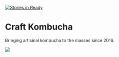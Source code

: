 [![Stories in Ready](https://badge.waffle.io/clairenied/craft-kombucha.png?label=ready&title=Ready)](https://waffle.io/clairenied/craft-kombucha)
# Craft Kombucha

Bringing artisinal kombucha to the masses since 2016.

![](https://cloud.githubusercontent.com/assets/15223146/23173930/6691a5c0-f820-11e6-9af9-b21b25cc9f42.png)
